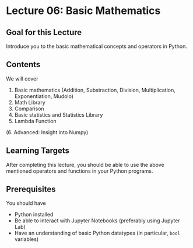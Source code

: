 # Lecture 06: Basic Mathematics
## Goal for this Lecture
Introduce you to the basic mathematical concepts and operators in Python.

## Contents
We will cover

1. Basic mathematics (Addition, Substraction, Division, Multiplication, Exponentiation, Mudolo)
2. Math Library
3. Comparison
4. Basic statistics and Statistics Library
5. Lambda Function

(6. Advanced: Insight into Numpy)

## Learning Targets
After completing this lecture, you should be able to use the above mentioned operators and functions in your Python programs.

## Prerequisites
You should have

* Python installed
* Be able to interact with Jupyter Notebooks (preferably using Jupyter Lab)
* Have an understanding of basic Python datatypes (in particular, `bool` variables)
